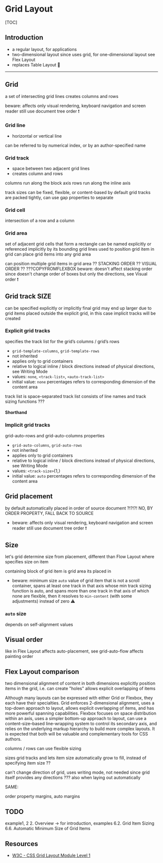 # Grid Layout

[TOC]


<!-- ToDo: finish -->

## Introduction

- a regular layout, for applications
- two-dimensional layout since uses grid, for one-dimensional layout see Flex Layout
- replaces Table Layout 🎉

-----

## Grid

a set of intersecting grid lines
creates columns and rows

beware: affects only visual rendering, keyboard navigation and screen reader still use document tree order ❗️

### Grid line

- horizontal or vertical line

can be referred to by numerical index, or by an author-specified name

### Grid track

- space between two adjacent grid lines
- creates column and rows

columns run along the block axis
rows run along the inline axis

track sizes can be fixed, flexible, or content-based
by default grid tracks are packed tightly, can use gap properties to separate 

### Grid cell

intersection of a row and a column

### Grid area

set of adjacent grid cells that form a rectangle
can be named explicitly or referenced implicitly by its bounding grid lines
used to position grid item in grid
  can place grid items into any grid area

can position multiple grid items in grid area ?? STACKING ORDER ?? VISUAL ORDER ??
???COPYFROMFLEXBOX beware: doesn't affect stacking order since doesn't change order of boxes but only the directions, see Visual order ❗️



## Grid track SIZE

can be specified explicitly or implicitly
final grid may end up larger due to grid items placed outside the explicit grid, in this case implicit tracks will be created

### Explicit grid tracks

specifies the track list for the grid’s columns / grid’s rows

- `grid-template-columns`, `grid-template-rows`
- not inherited
- applies only to grid containers
- relative to logical inline / block directions instead of physical directions, see Writing Mode
- values: `none`, `<track-list>`, `<auto-track-list>`
- initial value: `none`
percentages refers to corresponding dimension of the content area

 track list is space-separated
 track list consists of line names and track sizing functions ???


 #### Shorthand




### Implicit grid tracks

grid-auto-rows and grid-auto-columns properties

- `grid-auto-columns`, `grid-auto-rows`
- not inherited
- applies only to grid containers
- relative to logical inline / block directions instead of physical directions, see Writing Mode
- values: `<track-size>`{1,}
- initial value: `auto`
percentages refers to corresponding dimension of the content area



## Grid placement

by default automatically placed in order of source document ?!?!?! NO, BY ORDER PROPERTY, FALL BACK TO SOURCE

- beware: affects only visual rendering, keyboard navigation and screen reader still use document tree order ❗️



## Size

let's grid determine size from placement, different than Flow Layout where specifies size on item

containing block of grid item is grid area its placed in

- beware: minimum size `auto` value of grid item that is not a scroll container, spans at least one track in that axis whose min track sizing function is auto, and spans more than one track in that axis of which none are flexible, then it resolves to `min-content` (with some adjustments) instead of zero ⚠️

### `auto` size

depends on self-alignment values




## Visual order

like in Flex Layout
affects auto-placement, see grid-auto-flow
affects painting order






## Flex Layout comparison

two dimensional
alignment of content in both dimensions
explicitly position items in the grid, i.e. can create "holes"
allows explicit overlapping of items

Although many layouts can be expressed with either Grid or Flexbox, they each have their specialties. Grid enforces 2-dimensional alignment, uses a top-down approach to layout, allows explicit overlapping of items, and has more powerful spanning capabilities. Flexbox focuses on space distribution within an axis, uses a simpler bottom-up approach to layout, can use a content-size–based line-wrapping system to control its secondary axis, and relies on the underlying markup hierarchy to build more complex layouts. It is expected that both will be valuable and complementary tools for CSS authors.

columns / rows can use flexible sizing

sizes grid tracks and lets item size automatically grow to fill, instead of specifying item size ??

can't change direction of grid, uses writing mode, not needed since grid itself provides any directions
??? also when laying out automatically 

SAME:

order property
margins, auto margins


## TODO

example1, 2
2. Overview -> for introduction, examples
6.2. Grid Item Sizing
6.6. Automatic Minimum Size of Grid Items

## Resources

- [W3C - CSS Grid Layout Module Level 1](https://www.w3.org/TR/css-grid-1/)